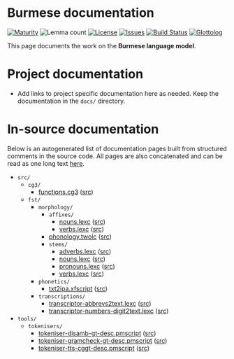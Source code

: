 # Burmese documentation

[![Maturity](https://img.shields.io/endpoint?url=https%3A%2F%2Fraw.githubusercontent.com%2Fgiellalt%2Flang-mya%2Fgh-pages%2Fmaturity.json)](https://giellalt.github.io/MaturityClassification.html)
![Lemma count](https://img.shields.io/endpoint?url=https%3A%2F%2Fraw.githubusercontent.com%2Fgiellalt%2Flang-mya%2Fgh-pages%2Flemmacount.json)
[![License](https://img.shields.io/github/license/giellalt/lang-mya)](https://github.com/giellalt/lang-mya/blob/main/LICENSE)
[![Issues](https://img.shields.io/github/issues/giellalt/lang-mya)](https://github.com/giellalt/lang-mya/issues)
[![Build Status](https://builds.giellalt.org/api/badge/lang-mya?label=CI)](https://builds.giellalt.org/pipelines/lang-mya/builds/latest)
[![Glottolog](https://img.shields.io/badge/Glottolog-green)](https://glottolog.org/resource/languoid/id/nucl1310)

This page documents the work on the **Burmese language model**. 

# Project documentation

* Add links to project specific documentation here as needed. Keep the documentation in the `docs/` directory.

# In-source documentation

Below is an autogenerated list of documentation pages built from structured comments in the source code. All pages are also concatenated and can be read as one long text [here](mya.md).

* `src/`
    * `cg3/`
        * [functions.cg3](src-cg3-functions.cg3.html) ([src](https://github.com/giellalt/lang-mya/blob/main/src/cg3/functions.cg3))
    * `fst/`
        * `morphology/`
            * `affixes/`
                * [nouns.lexc](src-fst-morphology-affixes-nouns.lexc.html) ([src](https://github.com/giellalt/lang-mya/blob/main/src/fst/morphology/affixes/nouns.lexc))
                * [verbs.lexc](src-fst-morphology-affixes-verbs.lexc.html) ([src](https://github.com/giellalt/lang-mya/blob/main/src/fst/morphology/affixes/verbs.lexc))
            * [phonology.twolc](src-fst-morphology-phonology.twolc.html) ([src](https://github.com/giellalt/lang-mya/blob/main/src/fst/morphology/phonology.twolc))
            * `stems/`
                * [adverbs.lexc](src-fst-morphology-stems-adverbs.lexc.html) ([src](https://github.com/giellalt/lang-mya/blob/main/src/fst/morphology/stems/adverbs.lexc))
                * [nouns.lexc](src-fst-morphology-stems-nouns.lexc.html) ([src](https://github.com/giellalt/lang-mya/blob/main/src/fst/morphology/stems/nouns.lexc))
                * [pronouns.lexc](src-fst-morphology-stems-pronouns.lexc.html) ([src](https://github.com/giellalt/lang-mya/blob/main/src/fst/morphology/stems/pronouns.lexc))
                * [verbs.lexc](src-fst-morphology-stems-verbs.lexc.html) ([src](https://github.com/giellalt/lang-mya/blob/main/src/fst/morphology/stems/verbs.lexc))
        * `phonetics/`
            * [txt2ipa.xfscript](src-fst-phonetics-txt2ipa.xfscript.html) ([src](https://github.com/giellalt/lang-mya/blob/main/src/fst/phonetics/txt2ipa.xfscript))
        * `transcriptions/`
            * [transcriptor-abbrevs2text.lexc](src-fst-transcriptions-transcriptor-abbrevs2text.lexc.html) ([src](https://github.com/giellalt/lang-mya/blob/main/src/fst/transcriptions/transcriptor-abbrevs2text.lexc))
            * [transcriptor-numbers-digit2text.lexc](src-fst-transcriptions-transcriptor-numbers-digit2text.lexc.html) ([src](https://github.com/giellalt/lang-mya/blob/main/src/fst/transcriptions/transcriptor-numbers-digit2text.lexc))
* `tools/`
    * `tokenisers/`
        * [tokeniser-disamb-gt-desc.pmscript](tools-tokenisers-tokeniser-disamb-gt-desc.pmscript.html) ([src](https://github.com/giellalt/lang-mya/blob/main/tools/tokenisers/tokeniser-disamb-gt-desc.pmscript))
        * [tokeniser-gramcheck-gt-desc.pmscript](tools-tokenisers-tokeniser-gramcheck-gt-desc.pmscript.html) ([src](https://github.com/giellalt/lang-mya/blob/main/tools/tokenisers/tokeniser-gramcheck-gt-desc.pmscript))
        * [tokeniser-tts-cggt-desc.pmscript](tools-tokenisers-tokeniser-tts-cggt-desc.pmscript.html) ([src](https://github.com/giellalt/lang-mya/blob/main/tools/tokenisers/tokeniser-tts-cggt-desc.pmscript))

